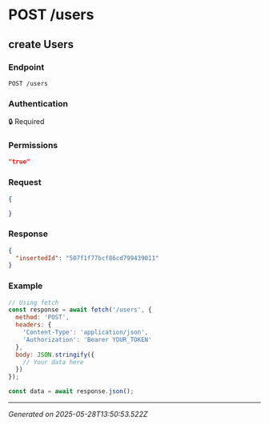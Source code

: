 # POST /users

## create Users

### Endpoint

```
POST /users
```

### Authentication

🔒 Required

### Permissions

```json
"true"
```

### Request

```json
{

}
```

### Response

```json
{
  "insertedId": "507f1f77bcf86cd799439011"
}
```

### Example

```javascript
// Using fetch
const response = await fetch('/users', {
  method: 'POST',
  headers: {
    'Content-Type': 'application/json',
    'Authorization': 'Bearer YOUR_TOKEN'
  },
  body: JSON.stringify({
    // Your data here
  })
});

const data = await response.json();
```

---

*Generated on 2025-05-28T13:50:53.522Z*
